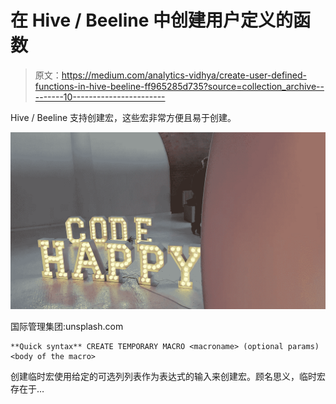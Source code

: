 # 在 Hive / Beeline 中创建用户定义的函数

> 原文：<https://medium.com/analytics-vidhya/create-user-defined-functions-in-hive-beeline-ff965285d735?source=collection_archive---------10----------------------->

Hive / Beeline 支持创建宏，这些宏非常方便且易于创建。

![](img/4117ef729e5295b9fee1d06996b144a5.png)

国际管理集团:unsplash.com

```
**Quick syntax** CREATE TEMPORARY MACRO <macroname> (optional params)
<body of the macro>
```

创建临时宏使用给定的可选列列表作为表达式的输入来创建宏。顾名思义，临时宏存在于…